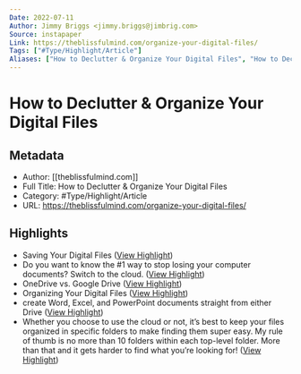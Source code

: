 ```yaml
---
Date: 2022-07-11
Author: Jimmy Briggs <jimmy.briggs@jimbrig.com>
Source: instapaper
Link: https://theblissfulmind.com/organize-your-digital-files/
Tags: ["#Type/Highlight/Article"]
Aliases: ["How to Declutter & Organize Your Digital Files", "How to Declutter & Organize Your Digital Files"]
---
```

# How to Declutter & Organize Your Digital Files

## Metadata
- Author: [[theblissfulmind.com]]
- Full Title: How to Declutter & Organize Your Digital Files
- Category: #Type/Highlight/Article
- URL: https://theblissfulmind.com/organize-your-digital-files/

## Highlights
- Saving Your Digital Files ([View Highlight](https://instapaper.com/read/1322162567/14379808))
- Do you want to know the #1 way to stop losing your computer documents? Switch to the cloud. ([View Highlight](https://instapaper.com/read/1322162567/14379810))
- OneDrive vs. Google Drive ([View Highlight](https://instapaper.com/read/1322162567/14379832))
- Organizing Your Digital Files ([View Highlight](https://instapaper.com/read/1322162567/14379838))
- create Word, Excel, and PowerPoint documents straight from either Drive ([View Highlight](https://instapaper.com/read/1322162567/14379841))
- Whether you choose to use the cloud or not, it’s best to keep your files organized in specific folders to make finding them super easy. My rule of thumb is no more than 10 folders within each top-level folder. More than that and it gets harder to find what you’re looking for! ([View Highlight](https://instapaper.com/read/1322162567/14379845))
